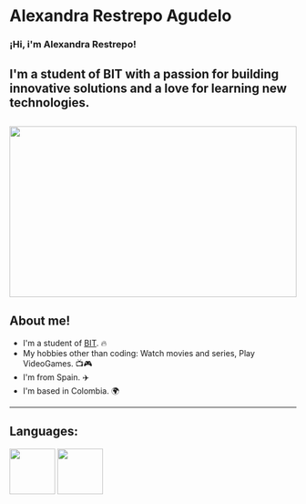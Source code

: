 # Alexandra Restrepo Agudelo
### ¡Hi, i'm Alexandra Restrepo!
I'm a student of BIT with a passion for building innovative solutions and a love for learning new technologies.
---
<img src="https://images.pexels.com/photos/276452/pexels-photo-276452.jpeg" width="100%" height="300px"></img>
---
## About me!
- I'm a student of [BIT](https://bitinstitute.online). 🔥
- My hobbies other than coding: Watch movies and series, Play VideoGames. 📺🎮
- I'm from Spain. ✈️
- I'm based in Colombia. 🌍
---
## Languages:
<img src="https://upload.wikimedia.org/wikipedia/commons/thumb/6/61/HTML5_logo_and_wordmark.svg/512px-HTML5_logo_and_wordmark.svg.png" width="80px" height="80px"></img>
<img src="https://cdn.freebiesupply.com/logos/large/2x/css3-logo-png-transparent.png" width="80px" height="80px"></img>

